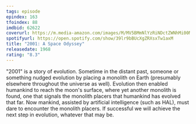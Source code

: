 ```yaml
---
tags: episode
epindex: 163
tfoindex: 88
imdbid: 62622
coverurl: https://m.media-amazon.com/images/M/MV5BMmNlYzRiNDctZWNhMi00MzI4LThkZTctMTUzMmZkMmFmNThmXkEyXkFqcGdeQXVyNzkwMjQ5NzM@._V1_SY300_CR0,0,202,300_.jpg
spotifyurl: https://open.spotify.com/show/39lr9bBUcXgZRXsxTw1axM
title: "2001: A Space Odyssey"
releasedate: 1968
rating: "8.3"
---
```


"2001" is a story of evolution. Sometime in the distant past, someone or something nudged evolution by placing a monolith on Earth (presumably elsewhere throughout the universe as well). Evolution then enabled humankind to reach the moon's surface, where yet another monolith is found, one that signals the monolith placers that humankind has evolved that far. Now mankind, assisted by artificial intelligence (such as HAL), must dare to encounter the monolith placers. If successful we will achieve the next step in evolution, whatever that may be.